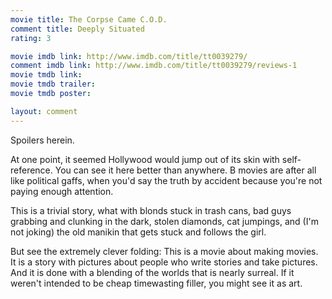 ```yaml
---
movie title: The Corpse Came C.O.D.
comment title: Deeply Situated
rating: 3

movie imdb link: http://www.imdb.com/title/tt0039279/
comment imdb link: http://www.imdb.com/title/tt0039279/reviews-1
movie tmdb link: 
movie tmdb trailer: 
movie tmdb poster: 

layout: comment
---
```


Spoilers herein.

At one point, it seemed Hollywood would jump out of its skin with self-reference. You can  see it here better than anywhere. B movies are after all like political gaffs, when you'd say the  truth by accident because you're not paying enough attention.

This is a trivial story, what with blonds stuck in trash cans, bad guys grabbing and clunking  in the dark, stolen diamonds, cat jumpings, and (I'm not joking) the old manikin that gets  stuck and follows the girl.

But see the extremely clever folding: This is a movie about making movies. It is a story with  pictures about people who write stories and take pictures. And it is done with a blending of  the worlds that is nearly surreal. If it weren't intended to be cheap timewasting filler, you  might see it as art.